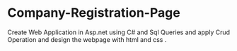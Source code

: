 # Company-Registration-Page
 Create Web Application in Asp.net using C# and Sql Queries and apply Crud Operation and design the webpage with html and css  .
